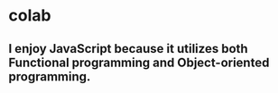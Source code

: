 # colab

## I enjoy JavaScript because it utilizes both Functional programming and Object-oriented programming.